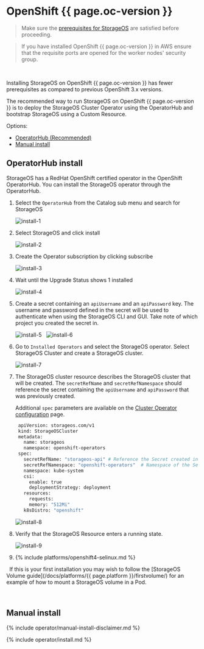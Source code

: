# OpenShift {{ page.oc-version }}

> Make sure the
> [prerequisites for StorageOS](/docs/prerequisites/overview) are
> satisfied before proceeding.

> If you have installed OpenShift {{ page.oc-version  }} in AWS ensure that the
> requisite ports are opened for the worker nodes' security group.


&nbsp;

Installing StorageOS on OpenShift {{ page.oc-version }} has fewer prerequisites
as compared to previous OpenShift 3.x versions.

The recommended way to run StorageOS on OpenShift {{ page.oc-version }} is to
deploy the StorageOS Cluster Operator using the OperatorHub and bootstrap
StorageOS using a Custom Resource.

Options:
- [OperatorHub (Recommended)](#operatorhub-install)
- [Manual install](#manual-install)


## OperatorHub install

StorageOS has a RedHat OpenShift certified operator in the OpenShift
OperatorHub. You can install the StorageOS operator through the OperatorHub.

1. Select the `OperatorHub` from the Catalog sub menu and search for StorageOS

    ![install-1](/images/openshift4/operatorhub.png)

1. Select StorageOS and click install

    ![install-2](/images/openshift4/install-storageos-operator.png)

1. Create the Operator subscription by clicking subscribe

    ![install-3](/images/openshift4/create-operator-subscription.png)

1. Wait until the Upgrade Status shows 1 installed

    ![install-4](/images/openshift4/install-complete.png)

1. Create a secret containing an `apiUsername` and an `apiPassword` key. The
   username and password defined in the secret will be used to authenticate
   when using the StorageOS CLI and GUI. Take note of which project you created
   the secret in.

    ![install-5](/images/openshift4/create-secret.png)
&nbsp;
    ![install-6](/images/openshift4/secret-inputs.png)

1. Go to `Installed Operators` and select the StorageOS operator. Select
   StorageOS Cluster and create a StorageOS cluster.

    ![install-7](/images/openshift4/create-stos.png)

1. The StorageOS cluster resource describes the StorageOS cluster that will be
   created. The `secretRefName` and `secretRefNamespace` should reference the secret
   containing the `apiUsername` and `apiPassword` that was previously created.

   Additional `spec` parameters are available on the [Cluster Operator
   configuration](/docs/reference/cluster-operator/configuration) page.

   ```bash
	apiVersion: storageos.com/v1
	kind: StorageOSCluster
	metadata:
	  name: storageos
	  namespace: openshift-operators
	spec:
	  secretRefName: "storageos-api" # Reference the Secret created in the previous step
	  secretRefNamespace: "openshift-operators"  # Namespace of the Secret created in the previous step
	  namespace: kube-system
	  csi:
	    enable: true
	    deploymentStrategy: deployment
	  resources:
	    requests:
	    memory: "512Mi"
	  k8sDistro: "openshift"
   ```

    ![install-8](/images/openshift4/stos-specs.png)


1. Verify that the StorageOS Resource enters a running state.

    ![install-9](/images/openshift4/stos-running.png)

1. {% include platforms/openshift4-selinux.md %}

&nbsp;
If this is your first installation you may wish to follow the [StorageOS
Volume guide](/docs/platforms/{{ page.platform }}/firstvolume/) for an example of how
to mount a StorageOS volume in a Pod.

&nbsp;

## Manual install

{% include operator/manual-install-disclaimer.md %}

{% include operator/install.md %}

